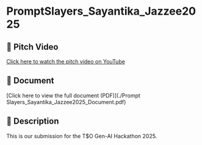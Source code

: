 # PromptSlayers_Sayantika_Jazzee2025

## 🚀 Pitch Video  
[Click here to watch the pitch video on YouTube](https://youtu.be/V-BONfkqkEQ?si=y1dNTCz3DJSfXH9H)

## 📄 Document  
[Click here to view the full document (PDF)](./Prompt Slayers_Sayantika_Jazzee2025_Document.pdf)

## 📄 Description  
This is our submission for the T$O Gen-AI Hackathon 2025.
